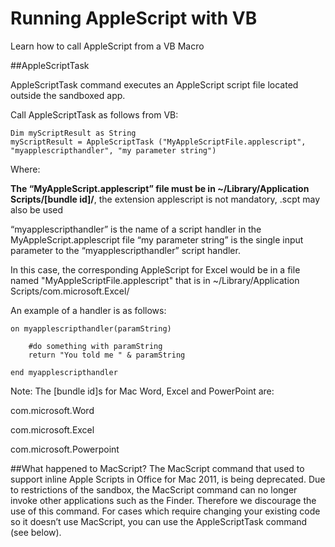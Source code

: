 # Running AppleScript with VB 
Learn how to call AppleScript from a VB Macro

##AppleScriptTask

AppleScriptTask command executes an AppleScript script file located outside the sandboxed app. 

Call AppleScriptTask as follows from VB:
```
Dim myScriptResult as String
myScriptResult = AppleScriptTask ("MyAppleScriptFile.applescript", "myapplescripthandler", "my parameter string") 
```
Where:

**The “MyAppleScript.applescript” file must be in ~/Library/Application Scripts/[bundle id]/**, the extension applescript is not mandatory, .scpt may also be used

“myapplescripthandler” is the name of a script handler in the MyAppleScript.applescript file
“my parameter string” is the single input parameter to the “myapplescripthandler” script handler.

In this case, the corresponding AppleScript for Excel would be in a file named "MyAppleScriptFile.applescript" that is in ~/Library/Application Scripts/com.microsoft.Excel/

An example of a handler is as follows:

```
on myapplescripthandler(paramString) 

    #do something with paramString 
    return "You told me " & paramString 

end myapplescripthandler
```

Note: The [bundle id]s for Mac Word, Excel and PowerPoint are:

com.microsoft.Word

com.microsoft.Excel

com.microsoft.Powerpoint


##What happened to MacScript?
The MacScript command that used to support inline Apple Scripts in Office for Mac 2011, is being deprecated. 
Due to restrictions of the sandbox, the MacScript command can no longer invoke other applications such as the Finder. Therefore we discourage the use of this command. For cases which require changing your existing code so it doesn’t use MacScript, you can use the AppleScriptTask command (see below).
